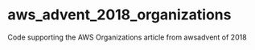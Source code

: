 # aws_advent_2018_organizations
Code supporting the AWS Organizations article from awsadvent of 2018

